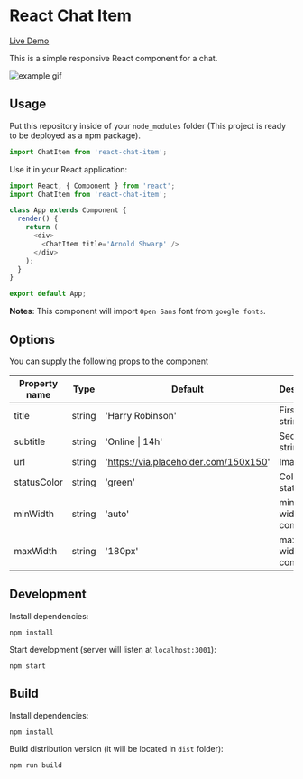 # React Chat Item

[Live Demo](https://morrisda.github.io/react-chat-item/)

This is a simple responsive React component for a chat.

![example gif](https://media.giphy.com/media/5b7MDezsUYsHueqfgj/giphy.gif)

## Usage
Put this repository inside of your `node_modules` folder (This project is ready to be deployed as a npm package). 

```javascript
import ChatItem from 'react-chat-item';
```
Use it in your React application:
```javascript
import React, { Component } from 'react';
import ChatItem from 'react-chat-item';

class App extends Component {
  render() {
    return (
      <div>
        <ChatItem title='Arnold Shwarp' />
      </div>
    );
  }
}

export default App;
```


**Notes**:
This component will import `Open Sans` font from `google fonts`.

## Options
You can supply the following props to the component

| Property name      | Type                      | Default              | Description                                                                                                                                                              |
| ------------------ | ------------------------- | -------------------- | ------------------------------------------------------------------------------------------------------------------------------------------------------------------------ |
| title           | string | 'Harry Robinson'                  | First line string
| subtitle           | string | 'Online \| 14h'                  | Second line string
| url           | string | 'https://via.placeholder.com/150x150'                  | Image URL
| statusColor           | string | 'green'                  | Color of status dot
| minWidth           | string | 'auto'               | minimum width of the component
| maxWidth           | string | '180px'                  | maximum width of the component

## Development
Install dependencies:
```
npm install
```
Start development (server will listen at `localhost:3001`): 
```
npm start
```

## Build
Install dependencies:
```
npm install
```
Build distribution version (it will be located in `dist` folder):
```
npm run build
```
